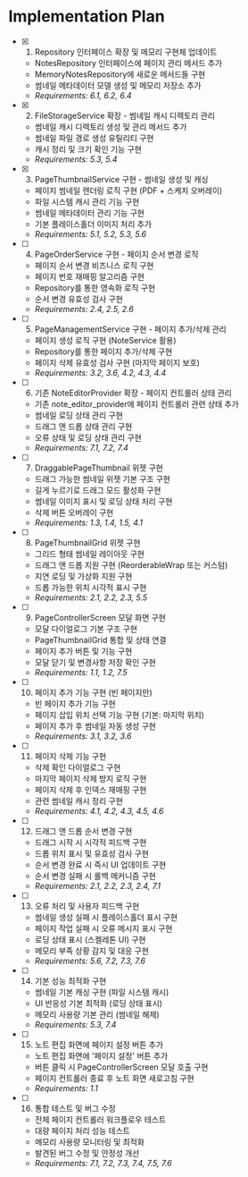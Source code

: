 # Implementation Plan

- [x] 1. Repository 인터페이스 확장 및 메모리 구현체 업데이트

  - NotesRepository 인터페이스에 페이지 관리 메서드 추가
  - MemoryNotesRepository에 새로운 메서드들 구현
  - 썸네일 메타데이터 모델 생성 및 메모리 저장소 추가
  - _Requirements: 6.1, 6.2, 6.4_

- [x] 2. FileStorageService 확장 - 썸네일 캐시 디렉토리 관리

  - 썸네일 캐시 디렉토리 생성 및 관리 메서드 추가
  - 썸네일 파일 경로 생성 유틸리티 구현
  - 캐시 정리 및 크기 확인 기능 구현
  - _Requirements: 5.3, 5.4_

- [x] 3. PageThumbnailService 구현 - 썸네일 생성 및 캐싱

  - 페이지 썸네일 렌더링 로직 구현 (PDF + 스케치 오버레이)
  - 파일 시스템 캐시 관리 기능 구현
  - 썸네일 메타데이터 관리 기능 구현
  - 기본 플레이스홀더 이미지 처리 추가
  - _Requirements: 5.1, 5.2, 5.3, 5.6_

- [ ] 4. PageOrderService 구현 - 페이지 순서 변경 로직

  - 페이지 순서 변경 비즈니스 로직 구현
  - 페이지 번호 재매핑 알고리즘 구현
  - Repository를 통한 영속화 로직 구현
  - 순서 변경 유효성 검사 구현
  - _Requirements: 2.4, 2.5, 2.6_

- [ ] 5. PageManagementService 구현 - 페이지 추가/삭제 관리

  - 페이지 생성 로직 구현 (NoteService 활용)
  - Repository를 통한 페이지 추가/삭제 구현
  - 페이지 삭제 유효성 검사 구현 (마지막 페이지 보호)
  - _Requirements: 3.2, 3.6, 4.2, 4.3, 4.4_

- [ ] 6. 기존 NoteEditorProvider 확장 - 페이지 컨트롤러 상태 관리

  - 기존 note_editor_provider에 페이지 컨트롤러 관련 상태 추가
  - 썸네일 로딩 상태 관리 구현
  - 드래그 앤 드롭 상태 관리 구현
  - 오류 상태 및 로딩 상태 관리 구현
  - _Requirements: 7.1, 7.2, 7.4_

- [ ] 7. DraggablePageThumbnail 위젯 구현

  - 드래그 가능한 썸네일 위젯 기본 구조 구현
  - 길게 누르기로 드래그 모드 활성화 구현
  - 썸네일 이미지 표시 및 로딩 상태 처리 구현
  - 삭제 버튼 오버레이 구현
  - _Requirements: 1.3, 1.4, 1.5, 4.1_

- [ ] 8. PageThumbnailGrid 위젯 구현

  - 그리드 형태 썸네일 레이아웃 구현
  - 드래그 앤 드롭 지원 구현 (ReorderableWrap 또는 커스텀)
  - 지연 로딩 및 가상화 지원 구현
  - 드롭 가능한 위치 시각적 표시 구현
  - _Requirements: 2.1, 2.2, 2.3, 5.5_

- [ ] 9. PageControllerScreen 모달 화면 구현

  - 모달 다이얼로그 기본 구조 구현
  - PageThumbnailGrid 통합 및 상태 연결
  - 페이지 추가 버튼 및 기능 구현
  - 모달 닫기 및 변경사항 저장 확인 구현
  - _Requirements: 1.1, 1.2, 7.5_

- [ ] 10. 페이지 추가 기능 구현 (빈 페이지만)

  - 빈 페이지 추가 기능 구현
  - 페이지 삽입 위치 선택 기능 구현 (기본: 마지막 위치)
  - 페이지 추가 후 썸네일 자동 생성 구현
  - _Requirements: 3.1, 3.2, 3.6_

- [ ] 11. 페이지 삭제 기능 구현

  - 삭제 확인 다이얼로그 구현
  - 마지막 페이지 삭제 방지 로직 구현
  - 페이지 삭제 후 인덱스 재매핑 구현
  - 관련 썸네일 캐시 정리 구현
  - _Requirements: 4.1, 4.2, 4.3, 4.5, 4.6_

- [ ] 12. 드래그 앤 드롭 순서 변경 구현

  - 드래그 시작 시 시각적 피드백 구현
  - 드롭 위치 표시 및 유효성 검사 구현
  - 순서 변경 완료 시 즉시 UI 업데이트 구현
  - 순서 변경 실패 시 롤백 메커니즘 구현
  - _Requirements: 2.1, 2.2, 2.3, 2.4, 7.1_

- [ ] 13. 오류 처리 및 사용자 피드백 구현

  - 썸네일 생성 실패 시 플레이스홀더 표시 구현
  - 페이지 작업 실패 시 오류 메시지 표시 구현
  - 로딩 상태 표시 (스켈레톤 UI) 구현
  - 메모리 부족 상황 감지 및 대응 구현
  - _Requirements: 5.6, 7.2, 7.3, 7.6_

- [ ] 14. 기본 성능 최적화 구현

  - 썸네일 기본 캐싱 구현 (파일 시스템 캐시)
  - UI 반응성 기본 최적화 (로딩 상태 표시)
  - 메모리 사용량 기본 관리 (썸네일 해제)
  - _Requirements: 5.3, 7.4_

- [ ] 15. 노트 편집 화면에 페이지 설정 버튼 추가

  - 노트 편집 화면에 '페이지 설정' 버튼 추가
  - 버튼 클릭 시 PageControllerScreen 모달 호출 구현
  - 페이지 컨트롤러 종료 후 노트 화면 새로고침 구현
  - _Requirements: 1.1_

- [ ] 16. 통합 테스트 및 버그 수정
  - 전체 페이지 컨트롤러 워크플로우 테스트
  - 대량 페이지 처리 성능 테스트
  - 메모리 사용량 모니터링 및 최적화
  - 발견된 버그 수정 및 안정성 개선
  - _Requirements: 7.1, 7.2, 7.3, 7.4, 7.5, 7.6_
